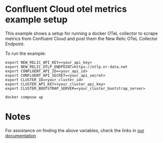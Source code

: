 # Confluent Cloud otel metrics example setup

This example shows a setup for running a docker OTeL collector to scrape metrics from Confluent Cloud and post them the New Relic OTeL Collector Endpoint.


To run the example:

```shell
export NEW_RELIC_API_KEY=<your_api_key>
export NEW_RELIC_OTLP_ENDPOINT=https://otlp.nr-data.net
export CONFLUENT_API_ID=<your_api_id>
export CONFLUENT_API_SECRET=<your_api_secret>
export CLUSTER_ID=<your_cluster_id>
export CLUSTER_API_KEY=<your_cluster_api_key>
export CLUSTER_BOOTSTRAP_SERVER=<your_cluster_bootstrap_server>

docker compose up
```

# Notes

 For assistance on finding the above variables, check the links in [our documentation](https://docs.newrelic.com/docs/more-integrations/open-source-telemetry-integrations/opentelemetry/collector/collector-configuration-examples/opentelemetry-collector-kafka-confluentcloud/)

